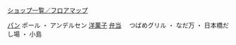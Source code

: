 [ショップ一覧／フロアマップ](https://www.ecute.jp/shinagawa/shop/floormap)

[パン](https://www.ecute.jp/shinagawa/shop?utf8=%E2%9C%93&c%5B%5D=3)
 ポール ・ アンデルセン
[洋菓子](https://www.ecute.jp/shinagawa/shop?utf8=%E2%9C%93&c%5B%5D=2)
[弁当](https://www.ecute.jp/shinagawa/shop?utf8=%E2%9C%93&c%5B%5D=4)
　つばめグリル ・ なだ万 ・ 日本橋だし場 ・ 小島